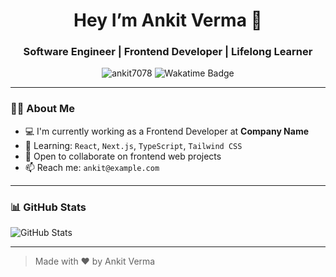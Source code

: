 <h1 align="center">Hey I’m Ankit Verma 👋</h1>
<h3 align="center">Software Engineer | Frontend Developer | Lifelong Learner</h3>

<p align="center">
  <img src="![Uploading ChatGPT Image Jul 29, 2025, 03_05_20 PM.png…]()
" alt="ankit7078" />
  <img src="https://wakatime.com/badge/user/YOUR_WAKATIME_ID.svg" alt="Wakatime Badge" />
</p>

---

### 🧑‍💻 About Me

- 💻 I'm currently working as a Frontend Developer at **Company Name**
- 🌱 Learning: `React`, `Next.js`, `TypeScript`, `Tailwind CSS`
- 🤝 Open to collaborate on frontend web projects
- 📫 Reach me: `ankit@example.com`

---

### 📊 GitHub Stats

![GitHub Stats](https://github-readme-stats.vercel.app/api?username=ankit7078&show_icons=true&theme=radical)

---

> Made with ❤️ by Ankit Verma
